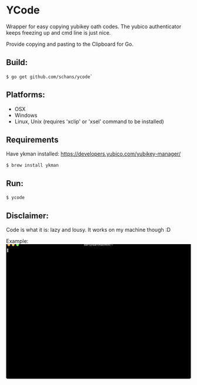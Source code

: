 # YCode 

Wrapper for easy copying yubikey oath codes. The yubico authenticator keeps freezing up and cmd line is just nice.

Provide copying and pasting to the Clipboard for Go.

## Build:
```
$ go get github.com/schans/ycode`
```

## Platforms:
* OSX
* Windows
* Linux, Unix (requires 'xclip' or 'xsel' command to be installed)

## Requirements
Have ykman installed: https://developers.yubico.com/yubikey-manager/
```
$ brew install ykman
```

## Run:
```
$ ycode
```

## Disclaimer:
Code is what it is: lazy and lousy. It works on my machine though :D

Example:
<img src="/example.gif?raw=true"/>

